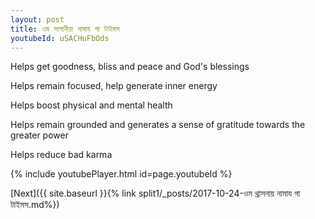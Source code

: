 ```yaml
---
layout: post
title: ওম সাগানীয়া নামায গা টাইমস
youtubeId: uSACHuFbOds
---
```

 
 
Helps get goodness, bliss and peace and God's blessings
 
Helps remain focused, help generate inner energy 
 
Helps boost physical and mental health 
 
Helps remain grounded and generates a sense of gratitude towards the greater power 
 
Helps reduce bad karma
 
 
 
 


{% include youtubePlayer.html id=page.youtubeId %}
 
[Next]({{ site.baseurl }}{% link  split1/_posts/2017-10-24-ওম থ্রাসনায় নামায গা টাইমস.md%})
 
